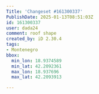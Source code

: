 ```yaml
---
Title: 'Changeset #161300337'
PublishDate: 2025-01-13T08:51:03Z
id: 161300337
user: dada24
comment: roof shape
created_by: iD 2.30.4
tags:
- Montenegro
bbox:
  min_lon: 18.9374589
  min_lat: 42.2092361
  max_lon: 18.937696
  max_lat: 42.2093913

---
```

